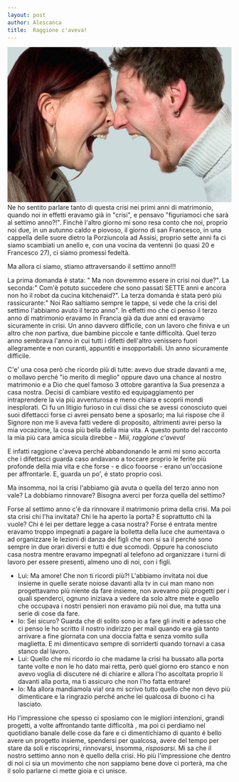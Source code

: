 ```yaml
---
layout: post
author: Alescanca
title:  Raggione c'aveva!
---
```


<img src="/img/posts/coppia-urlo.jpg" width="520px">
<!-- INIZIO -->
Ne ho sentito parlare tanto di questa crisi nei primi anni di matrimonio, quando noi in effetti eravamo già in "crisi", e pensavo "figuriamoci che sarà al settimo anno?!".
<!-- FINE -->
Finchè l'altro giorno mi sono resa conto che noi, proprio noi due, in un autunno caldo e piovoso, il giorno di san Francesco, in una cappella delle suore dietro la Porziuncola ad Assisi, proprio sette anni fa ci siamo scambiati un anello e, con una vocina da ventenni (io quasi 20 e Francesco 27), ci siamo promessi fedeltà. 

Ma allora ci siamo, stiamo attraversando il settimo anno!!!

La prima domanda è stata: " Ma non dovremmo essere in crisi noi due?". La seconda:" Com'è potuto succedere che sono passati SETTE anni e ancora non ho il robot da cucina  kitchenaid?". La terza domanda è stata peró più rassicurante:" Noi Rao saltiamo sempre le tappe, si vede che la crisi del settimo l'abbiamo avuto il terzo anno". In effetti mo che ci penso il terzo anno di matrimonio eravamo in Francia già da due anni ed eravamo sicuramente in crisi. Un anno davvero difficile, con un lavoro che finiva e un altro che *non* partiva, due bambine piccole e tante difficoltà. Quel terzo anno sembrava l'anno in cui tutti i difetti dell'altro venissero fuori allegramente e non curanti, appuntiti e insopportabili. Un anno sicuramente difficile.

C'e' una cosa però che ricordo più di tutte: avevo due strade davanti a me, o mollavo perché "io merito di meglio" oppure davo una chance al nostro matrimonio e a Dio che quel famoso 3 ottobre garantiva la Sua presenza a casa nostra. Decisi di cambiare vestito ed equipaggiamento per intraprendere la via più avventurosa e meno chiara e scoprii mondi inesplorati. 
Ci fu un litigio furioso in cui dissi che se avessi conosciuto quei suoi difettacci forse ci avrei pensato bene a sposarlo; ma lui rispose che il Signore non me li aveva fatti vedere di proposito, altrimenti avrei perso la mia vocazione, la cosa più bella della mia vita. A questo punto del racconto la mia più cara amica sicula direbbe - *Miii, raggione c'aveva!* 

E infatti raggione c'aveva perché abbandonando le armi mi sono accorta che i difettacci guarda caso andavano a toccare proprio le ferite più profonde della mia vita e che forse - e dico fooorse - erano un'occasione per affrontarle. E, guarda un po', é stato proprio così.

Ma insomma, noi la crisi l'abbiamo già avuta o quella del terzo anno non vale? La dobbiamo rinnovare? Bisogna averci per forza quella del settimo?

Forse al settimo anno c'è da rinnovare il matrimonio prima della crisi. Ma poi sta crisi chi l'ha invitata? Chi le ha aperto la porta? E soprattutto chi la vuole? Chi é lei per dettare legge a casa nostra? Forse é entrata mentre eravamo troppo impegnati a pagare la bolletta della luce che aumentava o ad organizzare le lezioni di danza dei figli che non si sa il perché sono sempre in due orari diversi e tutti e due scomodi. Oppure ha conosciuto casa nostra mentre eravamo impegnati al telefono ad organizzare i turni di lavoro per essere presenti, almeno uno di noi, con i figli.

- Lui: Ma amore! Che non ti ricordi più?! L'abbiamo invitata noi due insieme in quelle serate noiose davanti alla tv in cui man mano non progettavamo più niente da fare insieme, non avevamo più progetti per i quali spenderci, ognuno iniziava a vedere da solo altre mete e quello che occupava i nostri pensieri non eravamo più noi due, ma tutta una serie di cose da fare.
- Io: Sei sicuro? Guarda che di solito sono io a fare gli inviti e adesso che ci penso le ho scritto il nostro indirizzo per mail quando era già tanto arrivare a fine giornata con una doccia fatta e senza vomito sulla maglietta. E mi dimenticavo sempre di sorriderti quando tornavi a casa stanco dal lavoro.
- Lui: Quello che mi ricordo io che madame la crisi ha bussato alla porta tante volte e non le ho dato mai retta, però quel giorno ero stanco e non avevo voglia di discutere né di chiarire e allora l'ho ascoltata proprio lí davanti alla porta, ma ti assicuro che non l'ho fatta entrare!
- Io: Ma allora mandiamola via! ora mi scrivo tutto quello che non devo più  dimenticare e la ringrazio perché anche lei qualcosa di buono ci ha lasciato.

Ho l'impressione che spesso ci sposiamo con le migliori intenzioni, grandi progetti, a volte affrontando tante difficoltà , ma poi ci perdiamo nel quotidiano banale delle cose da fare e ci dimentichiamo di quanto é bello avere un progetto insieme, spendersi per qualcosa, avere del tempo per stare da soli e riscoprirsi, rinnovarsi, insomma, *risposarsi*.
Mi sa che il nostro settimo anno non è quello della crisi. Ho più l'impressione che dentro di noi ci sia un movimento che non sappiamo bene dove ci porterà, ma che il solo parlarne ci mette gioia e ci unisce.
